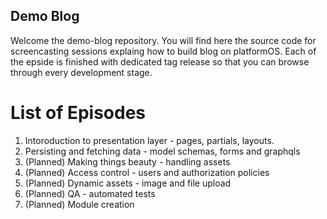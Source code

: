 ## Demo Blog

Welcome the demo-blog repository. You will find here the source code for screencasting sessions explaing how to build blog on platformOS. Each of the epside is finished with dedicated tag release so that you can browse through every development stage.


# List of Episodes

1. Intoroduction to presentation layer - pages, partials, layouts.
2. Persisting and fetching data - model schemas, forms and graphqls
3. (Planned) Making things beauty - handling assets
4. (Planned) Access control - users and authorization policies
5. (Planned) Dynamic assets - image and file upload
6. (Planned) QA - automated tests
7. (Planned) Module creation

